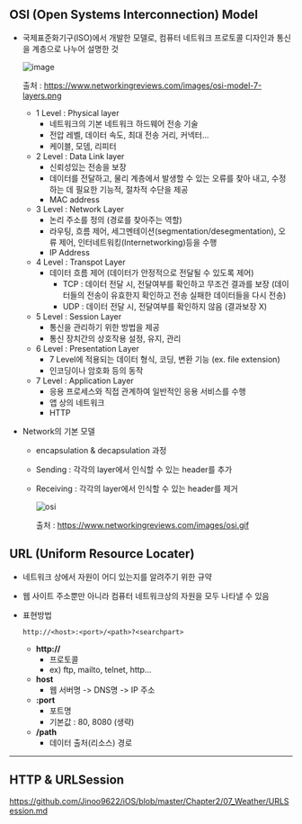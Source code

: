 ## OSI (Open Systems Interconnection) Model
- 국제표준화기구(ISO)에서 개발한 모델로, 컴퓨터 네트워크 프로토콜 디자인과 통신을 계층으로 나누어 설명한 것

  ![image](https://user-images.githubusercontent.com/46417892/147870935-7343cf1f-6539-453d-b8d9-2884c278d4f2.png)
  
  출처 : https://www.networkingreviews.com/images/osi-model-7-layers.png
  
  - 1 Level : Physical layer
    - 네트워크의 기본 네트워크 하드웨어 전송 기술
    - 전압 레벨, 데이터 속도, 최대 전송 거리, 커넥터...
    - 케이블, 모뎀, 리피터
  - 2 Level : Data Link layer
    - 신뢰성있는 전송을 보장
    - 데이터를 전달하고, 물리 계층에서 발생할 수 있는 오류를 찾아 내고, 수정하는 데 필요한 기능적, 절차적 수단을 제공
    - MAC address
  - 3 Level : Network Layer
    - 논리 주소를 정의 (경로를 찾아주는 역할)
    - 라우팅, 흐름 제어, 세그멘테이션(segmentation/desegmentation), 오류 제어, 인터네트워킹(Internetworking)등을 수행
    - IP Address
  - 4 Level : Transpot Layer
    - 데이터 흐름 제어 (데이터가 안정적으로 전달될 수 있도록 제어)
      - TCP : 데이터 전달 시, 전달여부를 확인하고 무조건 결과를 보장 (데이터들의 전송이 유효한지 확인하고 전송 실패한 데이터들을 다시 전송)
      - UDP : 데이터 전달 시, 전달여부를 확인하지 않음 (결과보장 X)
  - 5 Level : Session Layer
    - 통신을 관리하기 위한 방법을 제공
    - 통신 장치간의 상호작용 설정, 유지, 관리
  - 6 Level : Presentation Layer
    - 7 Level에 적용되는 데이터 형식, 코딩, 변환 기능 (ex. file extension)
    - 인코딩이나 암호화 등의 동작
  - 7 Level : Application Layer
    - 응용 프로세스와 직접 관계하여 일반적인 응용 서비스를 수행
    - 앱 상의 네트워크
    - HTTP

- Network의 기본 모델
  - encapsulation & decapsulation 과정
  - Sending : 각각의 layer에서 인식할 수 있는 header를 추가
  - Receiving : 각각의 layer에서 인식할 수 있는 header를 제거
    
    ![osi](https://user-images.githubusercontent.com/46417892/147871011-1a911957-085c-4913-bece-84cc4efe07cc.gif)
    
    출처 : https://www.networkingreviews.com/images/osi.gif
 
## URL (Uniform Resource Locater)
- 네트워크 상에서 자원이 어디 있는지를 알려주기 위한 규약
- 웹 사이트 주소뿐만 아니라 컴퓨터 네트워크상의 자원을 모두 나타낼 수 있음
- 표현방법

  ```
  http://<host>:<port>/<path>?<searchpart>
  ```
  - **http://**
    - 프로토콜
    - ex) ftp, mailto, telnet, http...
  - **host**
    - 웹 서버명 -> DNS명 -> IP 주소
  - **:port**
    - 포트명
    - 기본값 : 80, 8080 (생략)
  - **/path**
    - 데이터 출처(리소스) 경로

---

## HTTP & URLSession
https://github.com/Jinoo9622/iOS/blob/master/Chapter2/07_Weather/URLSession.md
